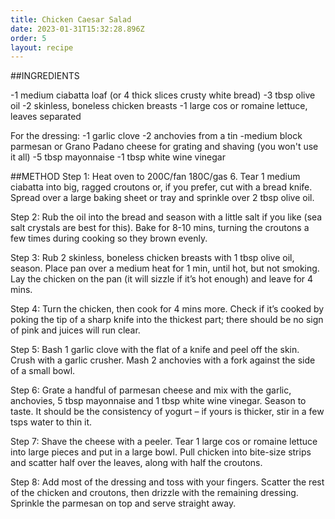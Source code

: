 ```yaml
---
title: Chicken Caesar Salad
date: 2023-01-31T15:32:28.896Z
order: 5
layout: recipe
---
```


#﻿#INGREDIENTS

-1 medium ciabatta loaf (or 4 thick slices crusty white bread)
-3 tbsp olive oil
-2 skinless, boneless chicken breasts
-1 large cos or romaine lettuce, leaves separated

For the dressing:
-1 garlic clove
-2 anchovies from a tin
-medium block parmesan or Grano Padano cheese for grating and shaving (you won't use it all)
-5 tbsp mayonnaise
-1 tbsp white wine vinegar

#﻿#METHOD
Step 1:
Heat oven to 200C/fan 180C/gas 6. Tear 1 medium ciabatta into big, ragged croutons or, if you prefer, cut with a bread knife. Spread over a large baking sheet or tray and sprinkle over 2 tbsp olive oil.



Step 2:
Rub the oil into the bread and season with a little salt if you like (sea salt crystals are best for this). Bake for 8-10 mins, turning the croutons a few times during cooking so they brown evenly.



Step 3:
Rub 2 skinless, boneless chicken breasts with 1 tbsp olive oil, season. Place pan over a medium heat for 1 min, until hot, but not smoking. Lay the chicken on the pan (it will sizzle if it’s hot enough) and leave for 4 mins.



Step 4:
Turn the chicken, then cook for 4 mins more. Check if it’s cooked by poking the tip of a sharp knife into the thickest part; there should be no sign of pink and juices will run clear.


Step 5:
Bash 1 garlic clove with the flat of a knife and peel off the skin. Crush with a garlic crusher. Mash 2 anchovies with a fork against the side of a small bowl.


Step 6:
Grate a handful of parmesan cheese and mix with the garlic, anchovies, 5 tbsp mayonnaise and 1 tbsp white wine vinegar. Season to taste. It should be the consistency of yogurt – if yours is thicker, stir in a few tsps water to thin it.


Step 7:
Shave the cheese with a peeler. Tear 1 large cos or romaine lettuce into large pieces and put in a large bowl. Pull chicken into bite-size strips and scatter half over the leaves, along with half the croutons.


Step 8:
Add most of the dressing and toss with your fingers. Scatter the rest of the chicken and croutons, then drizzle with the remaining dressing. Sprinkle the parmesan on top and serve straight away.